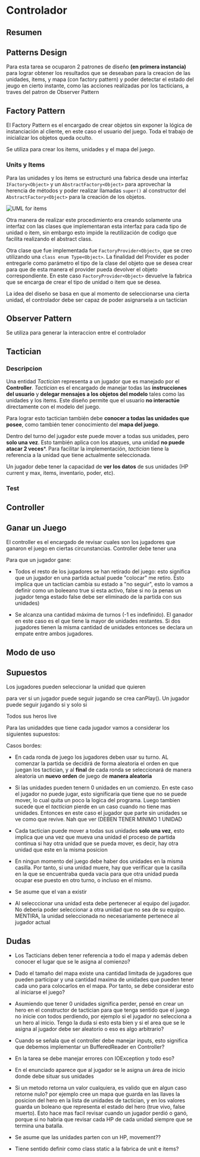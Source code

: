 # Controlador
## Resumen







## Patterns Design

Para esta tarea se ocuparon 2 patrones de diseño **(en primera instancia)** para lograr obtener los resultados que se deseaban para la creacion de las unidades, items, y mapa (con factory pattern) y poder detectar el estado del jeugo en cierto instante, como las acciones realizadas por los tacticians, a traves del patron de Observer Pattern

## Factory Pattern

El Factory Pattern es el encargado de crear objetos sin exponer la lógica de instanciación al cliente, en este caso el usuario del juego. Toda el trabajo de inicializar los objetos queda oculto. 

Se utiliza para crear los items, unidades y el mapa del juego. 

### Units y Items

Para las unidades y los items se estructuró una fabrica desde una interfaz `IFactory<Object>`  y un `AbstractFactory<Object>` para aprovechar la herencia de métodos y poder realizar llamadas `super()` al constructor del `AbstractFactory<Object>` para la creación de los objetos. 

![UML for items](C:\Users\Sebastian\Desktop\Screenshot_4.png)

Otra manera de realizar este procedimiento era creando solamente una interfaz con las clases que implementaran esta interfaz para cada tipo de unidad o item, sin embargo esto impide la reutilización de codigo que facilita realizando el abstract class.

Otra clase que fue implementada fue `FactoryProvider<Object>`, que se creo utilizando una `class enum Type<Object>`. La finalidad del Provider es poder entregarle como parámetro el tipo de la clase del objeto que se desea crear para que de esta manera el provider pueda devolver el objeto correspondiente. En este caso `FactoryProvider<Object>` devuelve la fabrica que se encarga de crear el tipo de unidad o item que se desea. 







La idea del diseño se basa en que al momento de seleccionarse una cierta unidad, el controlador debe ser capaz de poder asignarsela a un tactician





## Observer Pattern



Se utiliza para generar la interaccion entre el controlador

<insertar  una imagen uml>





## Tactician

### Descripcion

Una entidad *Tactician* representa a un jugador que es manejado por el **Controller**. *Tactician* es el encargado de  manejar todas las **instrucciones del usuario** y **delegar mensajes a los objetos del modelo** tales como las unidades y los items. Este diseño permite que el usuario **no interactúe** directamente con el modelo del juego.

Para lograr esto tactician también debe **conocer a todas las unidades que posee**, como también tener conocimiento del **mapa del juego**.

Dentro del turno del jugador este puede mover a todas sus unidades, pero **solo una vez**. Esto también aplica con los ataques, una unidad **no puede atacar 2 veces***. Para facilitar la implementación, *tactician* tiene la referencia a la unidad que tiene actualmente seleccionada.

Un jugador debe tener la capacidad de **ver los datos** de sus unidades (HP current y max, items, inventario, poder, etc). 



### Test





## Controller





## Ganar un Juego

El controller es el encargado de revisar cuales son los jugadores que ganaron el juego en ciertas circunstancias. Controller debe tener una 



Para que un jugador gane:

* Todos el resto de los jugadores se han retirado del juego: esto significa que un jugador en una partida actual puede "colocar" me retiro. Esto implica que un tactician cambia su estado a "no seguir", esto lo vamos a definir como un boleeano true si esta activo, false si no (a penas un jugador tenga estado false debe ser eliminado de la partida con sus unidades)

* Se alcanza una cantidad máxima de turnos (-1 es indefinido). El ganador en este caso es el que tiene la mayor de unidades restantes. Si dos jugadores tienen la misma cantidad de unidades entonces se declara un empate entre ambos jugadores.



## Modo de uso	





## Supuestos











Los jugadores pueden seleccionar la unidad que quieren 





para ver si un jugador puede seguir jugando se crea canPlay(). Un jugador puede seguir jugando si y solo si

Todos sus heros live









Para las unidaddes que tiene cada jugador vamos a considerar los siguientes supuestos:

Casos bordes:

* En cada ronda de juego los jugadores deben usar su turno. AL comenzar la partida se decidirá de forma aleatoria el orden en que juegan los tactician, y al **final** de cada ronda se seleccionará de manera aleatoria un **nuevo orden** de juego de **manera aleatoria**

* Si las unidades pueden tenern 0 unidades en un comienzo. En este caso el jugador no puede jugar, esto significaria que tiene que no se puede mover, lo cual quita un poco la logica del programa. Luego tambien sucede que el *tactician*  pierde en un caso cuando no tiene mas unidades. Entonces en este caso el jugador que parte sin unidades se ve como que revive. Nah que ver (DEBEN TENER MINIMO 1 UNIDAD
* Cada tactician puede mover a todas sus unidades **solo una vez**, esto implica que una vez que mueva una unidad el proceso de partida continua si hay otra unidad que se pueda mover, es decir, hay otra unidad que este en la misma posicion
* En ningun momento del juego debe haber dos unidades en la misma casilla. Por tanto, si una unidad muere, hay que verificar que la casilla en la que se encuentraba queda vacia para que otra unidad pueda ocupar ese puesto en otro turno, o incluso en el mismo.
* Se asume que el van a existir 
* Al selecccionar una unidad esta debe pertenecer al equipo del jugador. No deberia poder seleccionar a otra unidad que no sea de su equipo. MENTIRA, la unidad seleccionada no necesariamente pertenece al jugador actual





## Dudas



* Los Tacticians deben tener referencia a todo el mapa y además deben conocer el lugar que se le asigna al comienzo?

* Dado el tamaño del mapa existe una cantidad limitada de jugadores que pueden participar y una cantidad maxima de unidades que pueden tener cada uno para colocarlos en el mapa. Por tanto, se debe considerar esto al iniciarse el juego?

* Asumiendo que tener 0 unidades significa perder, pensé en crear un hero en el constructor de tactician para que tenga sentido que el juego no inicie con todos perdiendo, por ejemplo si el jugador no selecciona a un hero al inicio. Tengo la duda si esto esta bien y si el area que se le asigna al jugador debe ser aleatorio o eso es algo arbitrario? 

* Cuando se señala que el controller debe manejar inputs, esto significa que debemos implementar un BufferedReader en Controller? 

* En la tarea se debe manejar errores con IOException y todo eso? 

* En el enunciado aparece que al jugador se le asigna un área de inicio donde debe situar sus unidades

* Si un metodo retorna un valor cualquiera, es valido que en algun caso retorne nulo? por ejemplo cree un mapa que guarda en las llaves la posicion del hero en la lista de unidades de tactician, y en los valores guarda un boleano que representa el estado del hero (true vivo, false muerto). Esto hace mas facil revisar cuando un jugador perdió o ganó, porque si no habria que revisar cada HP de cada unidad siempre que se termina una batalla.

* Se asume que las unidades parten con un HP, movement??

* Tiene sentido definir como class static a la fabrica de unit e items?

  